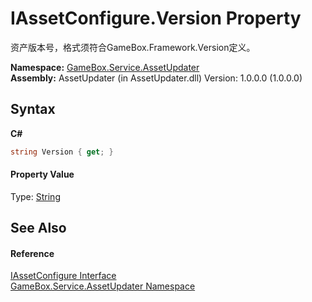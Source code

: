 # IAssetConfigure.Version Property 
 

资产版本号，格式须符合GameBox.Framework.Version定义。

**Namespace:**&nbsp;<a href="45b2d3e6-eefd-ba09-ac09-d0f384ac18e9">GameBox.Service.AssetUpdater</a><br />**Assembly:**&nbsp;AssetUpdater (in AssetUpdater.dll) Version: 1.0.0.0 (1.0.0.0)

## Syntax

**C#**<br />
``` C#
string Version { get; }
```


#### Property Value
Type: <a href="http://msdn2.microsoft.com/zh-cn/library/s1wwdcbf" target="_blank">String</a>

## See Also


#### Reference
<a href="1fea2c7f-5ed5-7aa6-0e5b-71354989a85f">IAssetConfigure Interface</a><br /><a href="45b2d3e6-eefd-ba09-ac09-d0f384ac18e9">GameBox.Service.AssetUpdater Namespace</a><br />